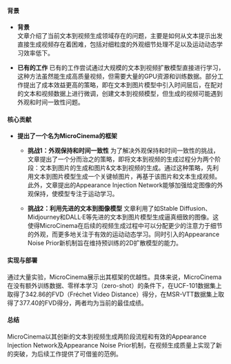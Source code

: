#### 背景
- **背景**       
    文章介绍了当前文本到视频生成领域存在的问题，主要是如何从文本提示出发直接生成视频存在着困难，包括对细粒度的外观细节处理不足以及运动动态学习效率低下。

- **已有的工作**
    已有的工作尝试通过大规模的文本到视频扩散模型直接进行学习，这种方法虽然能生成高质量视频，但需要大量的GPU资源和训练数据。部分工作提出了成本效益更高的策略，即在文本到图片模型中引入时间层后，在配对的文本和视频数据上进行微调，创建文本到视频模型，但生成的视频可能遇到外观和时间一致性问题。

#### 核心贡献
- **提出了一个名为MicroCinema的框架**
    - **挑战1：外观保持和时间一致性**
        为了解决外观保持和时间一致性的挑战，文章提出了一个分而治之的策略，即将文本到视频的生成过程分为两个阶段：文本到图片的生成和图片&文本到视频的生成。通过这种策略，先利用文本到图片模型生成一个关键帧图片，再基于该图片和文本生成视频。此外，文章提出的Appearance Injection Network能够加强给定图像的外观保持，使模型专注于运动学习。

    - **挑战2：利用先进的文本到图像模型**
        文章利用了如Stable Diffusion、Midjourney和DALL·E等先进的文本到图片模型生成逼真细致的图像。这使得MicroCinema在后续的视频生成过程中可以分配更少的注意力于细节的外观，而更多地关注于有效的运动动态学习。同时引入的Appearance Noise Prior新机制旨在维持预训练的2D扩散模型的能力。

#### 实现与部署
通过大量实验，MicroCinema展示出其框架的优越性。具体来说，MicroCinema在没有额外训练数据、零样本学习（zero-shot）的条件下，在UCF-101数据集上取得了342.86的FVD（Fréchet Video Distance）得分，在MSR-VTT数据集上取得了377.40的FVD得分，两者均为当前的最佳成绩。

#### 总结
MicroCinema以其创新的文本到视频生成两阶段流程和有效的Appearance Injection Network及Appearance Noise Prior机制，在视频生成质量上实现了新的突破，为后续工作提供了可借鉴的范例。